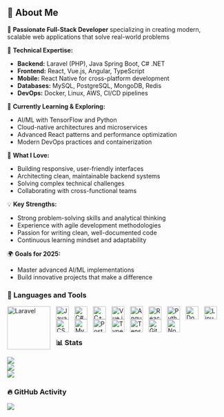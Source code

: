 ## 👋 About Me

🚀 **Passionate Full-Stack Developer** specializing in creating modern, scalable web applications that solve real-world problems

💼 **Technical Expertise:**
- **Backend:** Laravel (PHP), Java Spring Boot, C# .NET
- **Frontend:** React, Vue.js, Angular, TypeScript
- **Mobile:** React Native for cross-platform development
- **Databases:** MySQL, PostgreSQL, MongoDB, Redis
- **DevOps:** Docker, Linux, AWS, CI/CD pipelines

🌱 **Currently Learning & Exploring:**
- AI/ML with TensorFlow and Python
- Cloud-native architectures and microservices
- Advanced React patterns and performance optimization
- Modern DevOps practices and containerization

🎯 **What I Love:**
- Building responsive, user-friendly interfaces
- Architecting clean, maintainable backend systems
- Solving complex technical challenges
- Collaborating with cross-functional teams

💡 **Key Strengths:**
- Strong problem-solving skills and analytical thinking
- Experience with agile development methodologies
- Passion for writing clean, well-documented code
- Continuous learning mindset and adaptability

🌍 **Goals for 2025:**
- Master advanced AI/ML implementations
- Build innovative projects that make a difference
  
### 🧰 Languages and Tools
<img align="left" alt="Laravel" width="100px" style="padding-right:10px;" src="https://raw.githubusercontent.com/laravel/art/master/logo-lockup/5%20SVG/2%20CMYK/1%20Full%20Color/laravel-logolockup-cmyk-red.svg"/>
<img align="left" alt="Java" width="30px" style="padding-right:10px;" src="https://cdn.jsdelivr.net/gh/devicons/devicon/icons/java/java-original.svg"/>
<img align="left" alt="C#" width="30px" style="padding-right:10px;" src="https://cdn.jsdelivr.net/gh/devicons/devicon/icons/csharp/csharp-original.svg"/>
<img align="left" alt="C++" width="30px" style="padding-right:10px;" src="https://cdn.jsdelivr.net/gh/devicons/devicon/icons/cplusplus/cplusplus-original.svg"/>
<img align="left" alt="Vue.js" width="30px" style="padding-right:10px;" src="https://cdn.jsdelivr.net/gh/devicons/devicon/icons/vuejs/vuejs-original.svg"/>
<img align="left" alt="Angular" width="30px" style="padding-right:10px;" src="https://cdn.jsdelivr.net/gh/devicons/devicon/icons/angularjs/angularjs-plain.svg"/>
<img align="left" alt="React" width="30px" style="padding-right:10px;" src="https://cdn.jsdelivr.net/gh/devicons/devicon/icons/react/react-original.svg"/>
<img align="left" alt="Python" width="30px" style="padding-right:10px;" src="https://cdn.jsdelivr.net/gh/devicons/devicon/icons/python/python-plain.svg"/>
<img align="left" alt="Docker" width="30px" style="padding-right:10px;" src="https://cdn.jsdelivr.net/gh/devicons/devicon/icons/docker/docker-original.svg"/>
<img align="left" alt="Linux" width="30px" style="padding-right:10px;" src="https://cdn.jsdelivr.net/gh/devicons/devicon/icons/linux/linux-original.svg"/>
<img align="left" alt="CSS3" width="30px" style="padding-right:10px;" src="https://cdn.jsdelivr.net/gh/devicons/devicon/icons/css3/css3-plain.svg"/>
<img align="left" alt="MySQL" width="30px" style="padding-right:10px;" src="https://cdn.jsdelivr.net/gh/devicons/devicon/icons/mysql/mysql-original.svg"/>
<img align="left" alt="PostgreSQL" width="30px" style="padding-right:10px;" src="https://cdn.jsdelivr.net/gh/devicons/devicon/icons/postgresql/postgresql-original.svg"/>
<img align="left" alt="TypeScript" width="30px" style="padding-right:10px;" src="https://cdn.jsdelivr.net/gh/devicons/devicon/icons/typescript/typescript-plain.svg"/>
<img align="left" alt="TensorFlow" width="30px" style="padding-right:10px;" src="https://cdn.jsdelivr.net/gh/devicons/devicon/icons/tensorflow/tensorflow-original.svg"/>
<img align="left" alt="Git" width="30px" style="padding-right:10px;" src="https://cdn.jsdelivr.net/gh/devicons/devicon/icons/git/git-original.svg"/>
<img align="left" alt="Node.js" width="30px" style="padding-right:10px;" src="https://cdn.jsdelivr.net/gh/devicons/devicon/icons/nodejs/nodejs-original.svg"/>

<br />
<br />

#
### 📊 Stats
![](https://github-readme-stats.vercel.app/api?username=MrMarioo&theme=dark&hide_border=false&include_all_commits=true&count_private=true)<br/>
![](https://github-readme-streak-stats.herokuapp.com/?user=MrMarioo&theme=dark&hide_border=false)<br/>
![](https://github-readme-stats.vercel.app/api/top-langs/?username=MrMarioo&theme=dark&hide_border=false&include_all_commits=false&count_private=true&layout=compact)

### 🔥 GitHub Activity
![](https://github-readme-activity-graph.vercel.app/graph?username=MrMarioo&theme=react-dark)


<!-- Proudly created with GPRM ( https://gprm.itsvg.in ) -->
